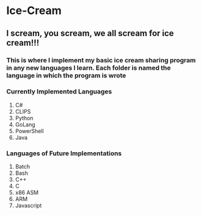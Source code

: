 # Ice-Cream
## I scream, you scream, we all scream for ice cream!!!
### This is where I implement my basic ice cream sharing program in any new languages I learn.  Each folder is named the language in which the program is wrote
### Currently Implemented Languages
1. C#
2. CLIPS
3. Python
4. GoLang
5. PowerShell
6. Java
### Languages of Future Implementations
1. Batch
2. Bash
3. C++ 
4. C
5. x86 ASM
6. ARM
7. Javascript
